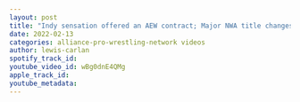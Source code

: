 ```yaml
---
layout: post
title: "Indy sensation offered an AEW contract; Major NWA title changes occur"
date: 2022-02-13
categories: alliance-pro-wrestling-network videos
author: lewis-carlan
spotify_track_id: 
youtube_video_id: wBg0dnE4QMg
apple_track_id: 
youtube_metadata: 
---
```

